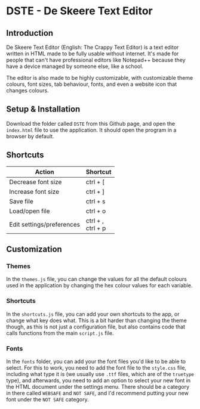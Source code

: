 # DSTE - De Skeere Text Editor

## Introduction

De Skeere Text Editor (English: The Crappy Text Editor) is a text editor written in HTML made to be fully usable without internet. It's made for people that can't have professional editors like Notepad++ because they have a device managed by someone else, like a school.

The editor is also made to be highly customizable, with customizable theme colours, font sizes, tab behaviour, fonts, and even a website icon that changes colours.

## Setup & Installation

Download the folder called `DSTE` from this Github page, and open the `index.html` file to use the application. It should open the program in a browser by default.

## Shortcuts

| Action                    | Shortcut             |
|---------------------------|----------------------|
| Decrease font size        | ctrl + [             |
| Increase font size        | ctrl + ]             |
| Save file                 | ctrl + s             |
| Load/open file            | ctrl + o             |
| Edit settings/preferences | ctrl + ,<br>ctrl + p |

## Customization

### Themes

In the `themes.js` file, you can change the values for all the default colours used in the application by changing the hex colour values for each variable.

### Shortcuts

In the `shortcuts.js` file, you can add your own shortcuts to the app, or change what key does what. This is a bit harder than changing the theme though, as this is not just a configuration file, but also contains code that calls functions from the main `script.js` file.

### Fonts

In the `fonts` folder, you can add your the font files you'd like to be able to select. For this to work, you need to add the font file to the `style.css` file, including what type it is (we usually use `.ttf` files, which are of the `truetype` type), and afterwards, you need to add an option to select your new font in the HTML document under the settings menu. There should be a category in there called `WEBSAFE` and `NOT SAFE`, and I'd recommend putting your new font under the `NOT SAFE` category.
